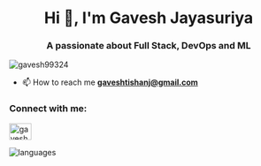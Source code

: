 <h1 align="center">Hi 👋, I'm Gavesh Jayasuriya</h1>
<h3 align="center">A passionate about Full Stack, DevOps and ML</h3>

<p align="left"> <img src="https://komarev.com/ghpvc/?username=gavesh99324&label=Profile%20views&color=0e75b6&style=flat" alt="gavesh99324" /> </p>



- 📫 How to reach me **gaveshtishanj@gmail.com**

<h3 align="left">Connect with me:</h3>
<p align="left">
<a href="https://www.linkedin.com/in/gavesh-jayasuriya-8733a5249?utm_source=share&utm_campaign=share_via&utm_content=profile&utm_medium=android_app" target="blank"><img align="center" src="https://raw.githubusercontent.com/rahuldkjain/github-profile-readme-generator/master/src/images/icons/Social/linked-in-alt.svg" alt="gavesh jayasuriya" height="30" width="40" /></a>
</p>


                                                                                                                                                                                                                                                                                                                                                                                                                                                                                                                                                                                                                                                                  

<img align="center" src="https://github-readme-stats.vercel.app/api/top-langs/?username=Gavesh99324&layout=compact&langs_count=10&theme=gruvbox" alt="languages"/>

                                                                                                                                                                                                                                                                                                                                                                                                                                                                                                                                                                                                                                                                                                                                                                                                                                
